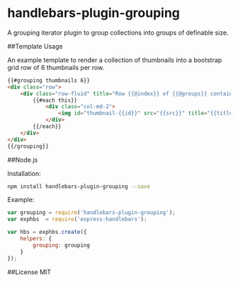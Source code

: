 handlebars-plugin-grouping
==========================

A grouping iterator plugin to group collections into groups of definable size.

##Template Usage

An example template to render a collection of thumbnails into a bootstrap grid row of 6 thumbnails per row.
```html
{{#grouping thumbnails 6}}
<div class="row">
	<div class="row-fluid" title="Row {{@index}} of {{@groups}} contains {{@size}} thumbnails.">
		{{#each this}}
			<div class="col-md-2">
				<img id="thumbnail-{{id}}" src="{{src}}" title="{{title}}"/>
			</div>
		{{/each}}
	</div>
</div>
{{/grouping}}
```


##Node.js

Installation:

```bash
npm install handlebars-plugin-grouping --save
```
Example:

```javascript
var grouping = require('handlebars-plugin-grouping');
var exphbs  = require('express-handlebars');

var hbs = exphbs.create({
	helpers: {
		grouping: grouping
	}
});
```
##License MIT
